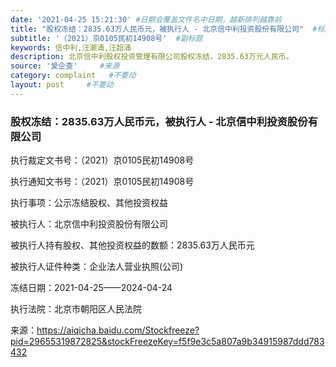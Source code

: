 ```yaml
---
date: '2021-04-25 15:21:30' #日期会覆盖文件名中日期，越新排列越靠前
title: "股权冻结：2835.63万人民币元，被执行人 - 北京信中利投资股份有限公司"  #标题
subtitle: '（2021）京0105民初14908号'  #副标题
keywords: 信中利,汪潮涌,汪超涌
description: 北京信中利股权投资管理有限公司股权冻结，2835.63万元人民币。
source: '爱企查'     #来源
category: complaint   #不要动
layout: post     #不要动
---
```


### 股权冻结：2835.63万人民币元，被执行人 - 北京信中利投资股份有限公司

执行裁定文书号：（2021）京0105民初14908号

执行通知文书号：（2021）京0105民初14908号

执行事项：公示冻结股权、其他投资权益

被执行人：北京信中利投资股份有限公司

被执行人持有股权、其他投资权益的数额：2835.63万人民币元

被执行人证件种类：企业法人营业执照(公司)    

冻结日期：2021-04-25——2024-04-24

执行法院：北京市朝阳区人民法院


来源：https://aiqicha.baidu.com/Stockfreeze?pid=29655319872825&stockFreezeKey=f5f9e3c5a807a9b34915987ddd783432
